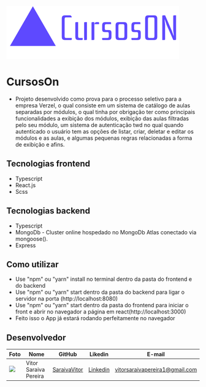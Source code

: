 <img src="./src/assets/logo.svg" />

# CursosOn
-  Projeto desenvolvido como prova para o processo seletivo para a empresa Verzel, o qual consiste em um sistema de catálogo de aulas separadas por módulos, o qual tinha por obrigação ter como principais funcionalidades a exibição dos módulos, exibição das aulas filtradas pelo seu módulo, um sistema de autenticação twd no qual quando autenticado o usuário tem as opções de listar, criar, deletar e editar os módulos e as aulas, e algumas pequenas regras relacionadas a forma de exibição e afins. 

## Tecnologias frontend
- Typescript
- React.js
- Scss

## Tecnologias backend
- Typescript
- MongoDb - Cluster online hospedado no MongoDb Atlas conectado via mongoose(). 
- Express

## Como utilizar
- Use "npm" ou "yarn" install no terminal dentro da pasta do frontend e do backend
- Use "npm" ou "yarn" start dentro da pasta do backend para ligar o servidor na porta (http://localhost:8080)
- Use "npm" ou "yarn" start dentro da pasta do frontend para iniciar o front e abrir no navegador a página em react(http://localhost:3000) 
- Feito isso o App já estará rodando perfeitamente no navegador

## Desenvolvedor

Foto | Nome | GitHub | Likedin | E-mail
---- | ---- | ------ | ------- | ------
<img src="https://avatars1.githubusercontent.com/u/55057661?s=460&u=be2618e78e1e56e0ddb9efbd4dcacd4264746d68&v=4" width="80px"> | Vitor Saraiva Pereira | [SaraivaVitor](https://github.com/SaraivaVitor) | [Linkedin](https://www.linkedin.com/in/vitor-pereira-799a421ab) | vitorsaraivapereira1@gmail.com

<br>